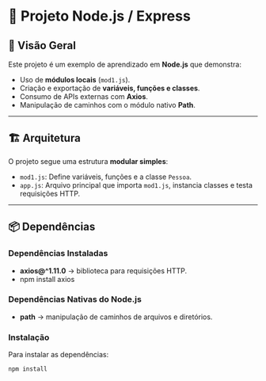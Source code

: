 # 📘 Projeto Node.js / Express

## 🚀 Visão Geral
Este projeto é um exemplo de aprendizado em **Node.js** que demonstra:
- Uso de **módulos locais** (`mod1.js`).
- Criação e exportação de **variáveis, funções e classes**.
- Consumo de APIs externas com **Axios**.
- Manipulação de caminhos com o módulo nativo **Path**.

---

## 🏗 Arquitetura
O projeto segue uma estrutura **modular simples**:
- `mod1.js`: Define variáveis, funções e a classe `Pessoa`.
- `app.js`: Arquivo principal que importa `mod1.js`, instancia classes e testa requisições HTTP.

---

## 📦 Dependências

### Dependências Instaladas
- **axios@^1.11.0** → biblioteca para requisições HTTP.
- npm install axios

### Dependências Nativas do Node.js
- **path** → manipulação de caminhos de arquivos e diretórios.

### Instalação
Para instalar as dependências:
```bash
npm install

